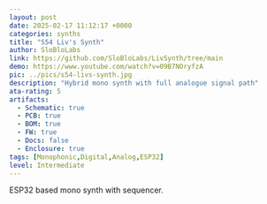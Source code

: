 ```yaml
---
layout: post
date: 2025-02-17 11:12:17 +0000
categories: synths
title: "S54 Liv's Synth"
author: SloBloLabs
link: https://github.com/SloBloLabs/LivSynth/tree/main
demo: https://www.youtube.com/watch?v=09B7NOryfzA
pic: ../pics/s54-livs-synth.jpg
description: "Hybrid mono synth with full analogue signal path"
ata-rating: 5
artifacts:
  - Schematic: true
  - PCB: true
  - BOM: true
  - FW: true
  - Docs: false
  - Enclosure: true
tags: [Monophonic,Digital,Analog,ESP32]
level: Intermediate
---
```


ESP32 based mono synth with sequencer.
